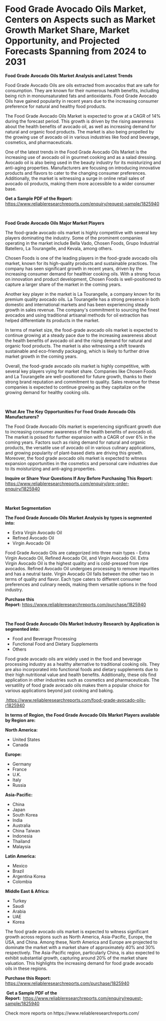 <p><h1>Food Grade Avocado Oils Market, Centers on Aspects such as Market Growth Market Share, Market Opportunity, and Projected Forecasts Spanning from 2024 to 2031</h1></p><p><strong>Food Grade Avocado Oils Market Analysis and Latest Trends</strong></p>
<p><p>Food Grade Avocado Oils are oils extracted from avocados that are safe for consumption. They are known for their numerous health benefits, including being rich in monounsaturated fats and antioxidants. Food Grade Avocado Oils have gained popularity in recent years due to the increasing consumer preference for natural and healthy food products.</p><p>The Food Grade Avocado Oils Market is expected to grow at a CAGR of 14% during the forecast period. This growth is driven by the rising awareness about the health benefits of avocado oil, as well as increasing demand for natural and organic food products. The market is also being propelled by the growing use of avocado oil in various industries like food and beverage, cosmetics, and pharmaceuticals.</p><p>One of the latest trends in the Food Grade Avocado Oils Market is the increasing use of avocado oil in gourmet cooking and as a salad dressing. Avocado oil is also being used in the beauty industry for its moisturizing and anti-aging properties. Manufacturers are focusing on introducing innovative products and flavors to cater to the changing consumer preferences. Additionally, the market is witnessing a surge in online retail sales of avocado oil products, making them more accessible to a wider consumer base.</p></p>
<p><strong>Get a Sample PDF of the Report:&nbsp;</strong> <a href="https://www.reliableresearchreports.com/enquiry/request-sample/1825940">https://www.reliableresearchreports.com/enquiry/request-sample/1825940</a></p>
<p>&nbsp;</p>
<p><strong>Food Grade Avocado Oils Major Market Players</strong></p>
<p><p>The food-grade avocado oils market is highly competitive with several key players dominating the industry. Some of the prominent companies operating in the market include Bella Vado, Chosen Foods, Grupo Industrial Batellero, La Tourangelle, and Kevala, among others.</p><p>Chosen Foods is one of the leading players in the food-grade avocado oils market, known for its high-quality products and sustainable practices. The company has seen significant growth in recent years, driven by the increasing consumer demand for healthier cooking oils. With a strong focus on innovation and product development, Chosen Foods is well-positioned to capture a larger share of the market in the coming years.</p><p>Another key player in the market is La Tourangelle, a company known for its premium quality avocado oils. La Tourangelle has a strong presence in both domestic and international markets and has been experiencing steady growth in sales revenue. The company's commitment to sourcing the finest avocados and using traditional artisanal methods for oil extraction has helped differentiate its products in the market.</p><p>In terms of market size, the food-grade avocado oils market is expected to continue growing at a steady pace due to the increasing awareness about the health benefits of avocado oil and the rising demand for natural and organic food products. The market is also witnessing a shift towards sustainable and eco-friendly packaging, which is likely to further drive market growth in the coming years.</p><p>Overall, the food-grade avocado oils market is highly competitive, with several key players vying for market share. Companies like Chosen Foods and La Tourangelle are well-positioned for future growth, thanks to their strong brand reputation and commitment to quality. Sales revenue for these companies is expected to continue growing as they capitalize on the growing demand for healthy cooking oils.</p></p>
<p>&nbsp;</p>
<p><strong>What Are The Key Opportunities For Food Grade Avocado Oils Manufacturers?</strong></p>
<p><p>The Food Grade Avocado Oils market is experiencing significant growth due to increasing consumer awareness of the health benefits of avocado oil. The market is poised for further expansion with a CAGR of over 6% in the coming years. Factors such as rising demand for natural and organic products, the versatile use of avocado oil in various culinary applications, and growing popularity of plant-based diets are driving this growth. Moreover, the food grade avocado oils market is expected to witness expansion opportunities in the cosmetics and personal care industries due to its moisturizing and anti-aging properties.</p></p>
<p><strong>Inquire or Share Your Questions If Any Before Purchasing This Report:</strong> <a href="https://www.reliableresearchreports.com/enquiry/pre-order-enquiry/1825940">https://www.reliableresearchreports.com/enquiry/pre-order-enquiry/1825940</a></p>
<p>&nbsp;</p>
<p><strong>Market Segmentation</strong></p>
<p><strong>The Food Grade Avocado Oils Market Analysis by types is segmented into:</strong></p>
<p><ul><li>Extra Virgin Avocado Oil</li><li>Refined Avocado Oil</li><li>Virgin Avocado Oil</li></ul></p>
<p><p>Food Grade Avocado Oils are categorized into three main types - Extra Virgin Avocado Oil, Refined Avocado Oil, and Virgin Avocado Oil. Extra Virgin Avocado Oil is the highest quality and is cold-pressed from ripe avocados. Refined Avocado Oil undergoes processing to remove impurities and has a neutral taste. Virgin Avocado Oil falls between the other two in terms of quality and flavor. Each type caters to different consumer preferences and culinary needs, making them versatile options in the food industry.</p></p>
<p><strong>Purchase this Report:&nbsp;</strong><a href="https://www.reliableresearchreports.com/purchase/1825940">https://www.reliableresearchreports.com/purchase/1825940</a></p>
<p>&nbsp;</p>
<p><strong>The Food Grade Avocado Oils Market Industry Research by Application is segmented into:</strong></p>
<p><ul><li>Food and Beverage Processing</li><li>Functional Food and Dietary Supplements</li><li>Others</li></ul></p>
<p><p>Food grade avocado oils are widely used in the food and beverage processing industry as a healthy alternative to traditional cooking oils. They are also incorporated into functional foods and dietary supplements due to their high nutritional value and health benefits. Additionally, these oils find application in other industries such as cosmetics and pharmaceuticals. The versatility of food grade avocado oils makes them a popular choice for various applications beyond just cooking and baking.</p></p>
<p><a href="https://www.reliableresearchreports.com/food-grade-avocado-oils-r1825940">&nbsp;https://www.reliableresearchreports.com/food-grade-avocado-oils-r1825940</a></p>
<p><strong>In terms of Region, the Food Grade Avocado Oils Market Players available by Region are:</strong></p>
<p>
    <p> <strong> North America: </strong>
        <ul>
            <li>United States</li>
            <li>Canada</li>
        </ul>
        </p> 
    <p> <strong> Europe: </strong>
        <ul>
            <li>Germany</li>
            <li>France</li>
            <li>U.K.</li>
            <li>Italy</li>
            <li>Russia</li>
        </ul>
        </p> 
    <p> <strong> Asia-Pacific: </strong>
        <ul>
            <li>China</li>
            <li>Japan</li>
            <li>South Korea</li>
            <li>India</li>
            <li>Australia</li>
            <li>China Taiwan</li>
            <li>Indonesia</li>
            <li>Thailand</li>
            <li>Malaysia</li>
        </ul>
        </p> 
    <p> <strong> Latin America: </strong>
        <ul>
            <li>Mexico</li>
            <li>Brazil</li>
            <li>Argentina Korea</li>
            <li>Colombia</li>
        </ul>
        </p> 
    <p> <strong> Middle East & Africa: </strong>
        <ul>
            <li>Turkey</li>
            <li>Saudi</li>
            <li>Arabia</li>
            <li>UAE</li>
            <li>Korea</li>
        </ul>
    </p>
    </p>
<p><p>The food grade avocado oils market is expected to witness significant growth across regions such as North America, Asia-Pacific, Europe, the USA, and China. Among these, North America and Europe are projected to dominate the market with a market share of approximately 40% and 30% respectively. The Asia-Pacific region, particularly China, is also expected to exhibit substantial growth, capturing around 20% of the market share valuation. This highlights the increasing demand for food grade avocado oils in these regions.</p></p>
<p><strong>Purchase this Report: </strong><a href="https://www.reliableresearchreports.com/purchase/1825940">https://www.reliableresearchreports.com/purchase/1825940</a></p>
<p>&nbsp;<strong>Get a Sample PDF of the Report:&nbsp;&nbsp;</strong><a href="https://www.reliableresearchreports.com/enquiry/request-sample/1825940">https://www.reliableresearchreports.com/enquiry/request-sample/1825940</a></p>
<p><strong></strong></p>
<p>Check more reports on https://www.reliableresearchreports.com/</p>